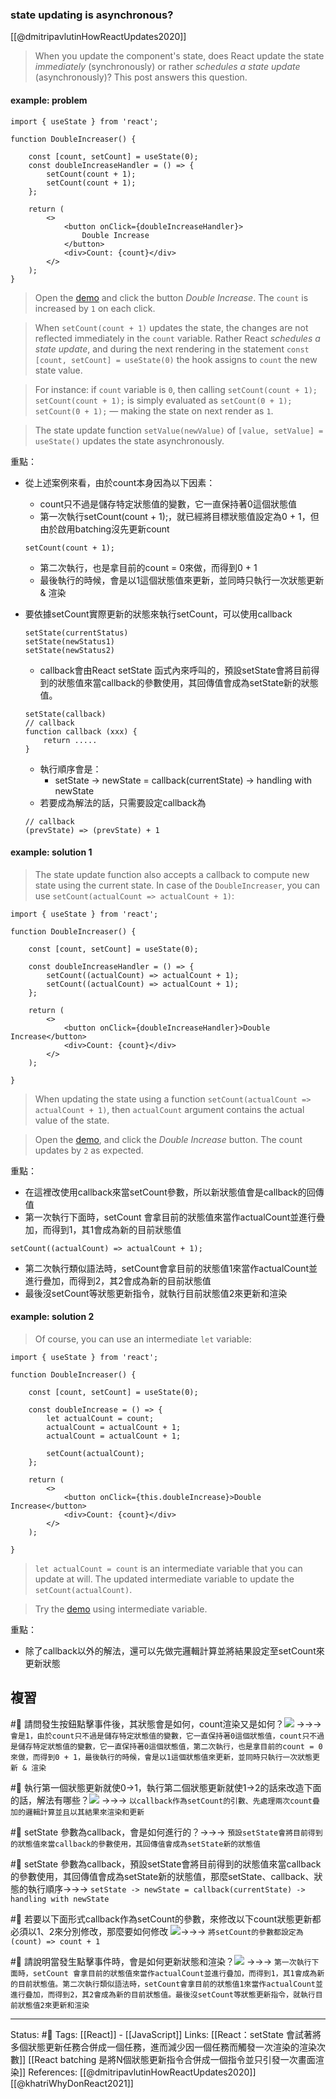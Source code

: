 ### state updating is asynchronous?
[[@dmitripavlutinHowReactUpdates2020]] 
> When you update the component's state, does React update the state _immediately_ (synchronously) or rather _schedules a state update_ (asynchronously)? This post answers this question.


#### example: problem
```
import { useState } from 'react';

function DoubleIncreaser() {

	const [count, setCount] = useState(0);
	const doubleIncreaseHandler = () => {
		setCount(count + 1);
		setCount(count + 1);
	};

	return (
		<>
			<button onClick={doubleIncreaseHandler}>
				Double Increase
			</button>
			<div>Count: {count}</div>
		</>
	);
}
```

> Open the [demo](https://codesandbox.io/s/usestate-broken-ytmxk?file=/src/index.js) and click the button _Double Increase_. The `count` is increased by `1` on each click.

> When `setCount(count + 1)` updates the state, the changes are not reflected immediately in the `count` variable. Rather React _schedules a state update_, and during the next rendering in the statement `const [count, setCount] = useState(0)` the hook assigns to `count` the new state value.

> For instance: if `count` variable is `0`, then calling `setCount(count + 1); setCount(count + 1);` is simply evaluated as `setCount(0 + 1); setCount(0 + 1);` — making the state on next render as `1`.

> The state update function `setValue(newValue)` of `[value, setValue] = useState()` updates the state asynchronously.

重點：
- 從上述案例來看，由於count本身因為以下因素：
	- count只不過是儲存特定狀態值的變數，它一直保持著0這個狀態值
	- 第一次執行setCount(count + 1);，就已經將目標狀態值設定為0 + 1，但由於啟用batching沒先更新count
	```
	setCount(count + 1);
	```
	- 第二次執行，也是拿目前的count = 0來做，而得到0 + 1
	- 最後執行的時候，會是以1這個狀態值來更新，並同時只執行一次狀態更新 & 渲染

- 要依據setCount實際更新的狀態來執行setCount，可以使用callback
	```
	setState(currentStatus)
	setState(newStatus1)
	setState(newStatus2)
	```

	- callback會由React setState 函式內來呼叫的，預設setState會將目前得到的狀態值來當callback的參數使用，其回傳值會成為setState新的狀態值。
	```
	setState(callback)	
	// callback
	function callback (xxx) { 
		return .....
	}
	```
	- 執行順序會是：
		- setState -> newState = callback(currentState) -> handling with newState
	- 若要成為解法的話，只需要設定callback為
	```
	// callback
	(prevState) => (prevState) + 1
	```
#### example: solution 1

> The state update function also accepts a callback to compute new state using the current state. In case of the `DoubleIncreaser`, you can use `setCount(actualCount => actualCount + 1)`:


```
import { useState } from 'react';

function DoubleIncreaser() {

	const [count, setCount] = useState(0);
	
	const doubleIncreaseHandler = () => {
		setCount((actualCount) => actualCount + 1);
		setCount((actualCount) => actualCount + 1);
	};

	return (
		<>
			<button onClick={doubleIncreaseHandler}>Double Increase</button>
			<div>Count: {count}</div>
		</>
	);

}
```

> When updating the state using a function `setCount(actualCount => actualCount + 1)`, then `actualCount` argument contains the actual value of the state.


> Open the [demo](https://codesandbox.io/s/usestate-fixed-callback-e4pp3?file=/src/index.js), and click the _Double Increase_ button. The count updates by `2` as expected.

重點：
- 在這裡改使用callback來當setCount參數，所以新狀態值會是callback的回傳值
- 第一次執行下面時，setCount 會拿目前的狀態值來當作actualCount並進行疊加，而得到1，其1會成為新的目前狀態值
```
setCount((actualCount) => actualCount + 1);
```
- 第二次執行類似語法時，setCount會拿目前的狀態值1來當作actualCount並進行疊加，而得到2，其2會成為新的目前狀態值
- 最後沒setCount等狀態更新指令，就執行目前狀態值2來更新和渲染

#### example: solution 2
> Of course, you can use an intermediate `let` variable:

```
import { useState } from 'react';

function DoubleIncreaser() {

	const [count, setCount] = useState(0);

	const doubleIncrease = () => {
		let actualCount = count;
		actualCount = actualCount + 1;
		actualCount = actualCount + 1;
		
		setCount(actualCount);
	};

	return (
		<>
			<button onClick={this.doubleIncrease}>Double Increase</button>
			<div>Count: {count}</div>
		</>
	);

}
```

> `let actualCount = count` is an intermediate variable that you can update at will. The updated intermediate variable to update the `setCount(actualCount)`.

>  Try the [demo](https://codesandbox.io/s/usestate-fixed-interm-variable-xo3n7?file=/src/index.js) using intermediate variable.


重點：
- 除了callback以外的解法，還可以先做完邏輯計算並將結果設定至setCount來更新狀態

## 複習
#🧠 請問發生按鈕點擊事件後，其狀態會是如何，count渲染又是如何？![](https://res.cloudinary.com/dqfxgtyoi/image/upload/v1661184977/blog/react/batching/setCounter/setState-expected-value-problem_zfagua.png) ->->-> `會是1，由於count只不過是儲存特定狀態值的變數，它一直保持著0這個狀態值，count只不過是儲存特定狀態值的變數，它一直保持著0這個狀態值，第二次執行，也是拿目前的count = 0來做，而得到0 + 1，最後執行的時候，會是以1這個狀態值來更新，並同時只執行一次狀態更新 & 渲染`
<!--SR:!2023-06-28,194,250-->


#🧠 執行第一個狀態更新就使0->1，執行第二個狀態更新就使1->2的話來改造下面的話，解法有哪些？![](https://res.cloudinary.com/dqfxgtyoi/image/upload/v1661184977/blog/react/batching/setCounter/setState-expected-value-problem_zfagua.png) ->->-> `以callback作為setCount的引數、先處理兩次count疊加的邏輯計算並且以其結果來渲染和更新`
<!--SR:!2023-05-20,165,250-->

#🧠 setState 參數為callback，會是如何進行的？->->-> `預設setState會將目前得到的狀態值來當callback的參數使用，其回傳值會成為setState新的狀態值`
<!--SR:!2022-12-16,74,250-->

#🧠 setState 參數為callback，預設setState會將目前得到的狀態值來當callback的參數使用，其回傳值會成為setState新的狀態值，那麼setState、callback、狀態的執行順序->->-> `setState -> newState = callback(currentState) -> handling with newState`
<!--SR:!2023-06-25,192,250-->

#🧠 若要以下面形式callback作為setCount的參數，來修改以下count狀態更新都必須以1、2來分別修改，那麼要如何修改 ![](https://res.cloudinary.com/dqfxgtyoi/image/upload/v1661184977/blog/react/batching/setCounter/setState-expected-value-problem_zfagua.png)->->-> `將setCount的參數都設定為(count) => count + 1`
<!--SR:!2023-05-07,157,250-->


#🧠 請說明當發生點擊事件時，會是如何更新狀態和渲染？![](https://res.cloudinary.com/dqfxgtyoi/image/upload/v1661184977/blog/react/batching/setCounter/setState-expected-value-solution_mbe5uf.png) ->->-> `第一次執行下面時，setCount 會拿目前的狀態值來當作actualCount並進行疊加，而得到1，其1會成為新的目前狀態值。第二次執行類似語法時，setCount會拿目前的狀態值1來當作actualCount並進行疊加，而得到2，其2會成為新的目前狀態值。最後沒setCount等狀態更新指令，就執行目前狀態值2來更新和渲染`
<!--SR:!2023-06-20,188,250-->


---
Status: #🌱 
Tags:
[[React]] - [[JavaScript]]
Links:
[[React：setState 會試著將多個狀態更新任務合併成一個任務，進而減少因一個任務而觸發一次渲染的渲染次數]]
[[React batching 是將N個狀態更新指令合併成一個指令並只引發一次畫面渲染]]
References:
[[@dmitripavlutinHowReactUpdates2020]]
[[@khatriWhyDonReact2021]]